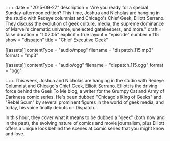 +++
date = "2015-09-27"
description = "Are you ready for a special Sunday-afternoon edition? This time, Joshua and Nicholas are hanging in the studio with Redeye columnist and Chicago's Chief Geek, Elliott Serrano. They discuss the evolution of geek culture, media, the supreme dominance of Marvel's cinematic universe, unelected gatekeepers, and more."
draft = false
duration = "1:02:05"
explicit = true
layout = "episode"
number = 115
show = "dispatch"
title = "Chief Executive Geek"

[[assets]]
  contentType = "audio/mpeg"
  filename = "dispatch_115.mp3"
  format = "mp3"

[[assets]]
  contentType = "audio/ogg"
  filename = "dispatch_115.ogg"
  format = "ogg"

+++
This week, Joshua and Nicholas are hanging in the studio with Redeye Columnist and Chicago's Chief Geek, [Elliott Serrano](http://geektome.net). Elliott is the driving force behind the Geek To Me blog, a writer for the Grumpy Cat and Army of Darkness comic series. He's been dubbed "Chicago's King of Geeks" and "Rebel Scum" by several prominent figures in the world of geek media, and today, his voice finally debuts on Dispatch.

In this hour, they cover what it means to be dubbed a "geek" (both now and in the past), the evolving nature of comics and movie journalism, plus Elliott offers a unique look behind the scenes at comic series that you might know and love.

